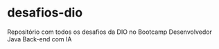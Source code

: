 # desafios-dio
Repositório com todos os desafios da DIO no Bootcamp Desenvolvedor Java Back-end com IA
